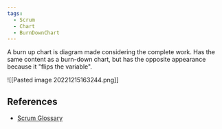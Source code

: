 ```yaml
---
tags:
  - Scrum
  - Chart
  - BurnDownChart
---
```

A burn up chart is diagram made considering the complete work. Has the same content as a burn-down chart, but has the opposite appearance because it "flips the variable".

![[Pasted image 20221215163244.png]]
## References
- [Scrum Glossary](https://www.scrum.org/resources/scrum-glossary)